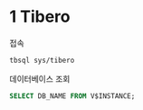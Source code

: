 # 1 Tibero

접속
``` bash
tbsql sys/tibero
```


데이터베이스 조회

```sql
SELECT DB_NAME FROM V$INSTANCE;
```



